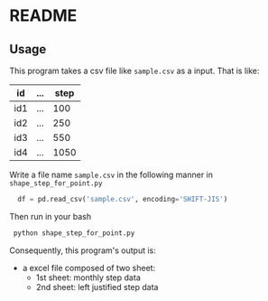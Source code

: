 # README
## Usage
This program takes a csv file like `sample.csv` as a input.
That is like:

|id|...|step|
|--|--|--|
|id1|...|100|
|id2|...|250|
|id3|...|550|
|id4|...|1050|

Write a file name `sample.csv` in the following manner in `shape_step_for_point.py`

```python
  df = pd.read_csv('sample.csv', encoding='SHIFT-JIS')
```

Then run in your bash
```bash
 python shape_step_for_point.py
```

Consequently, this program's output is:
- a excel file composed of two sheet:
    - 1st sheet: monthly step data
    - 2nd sheet: left justified step data
